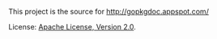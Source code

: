 This project is the source for http://gopkgdoc.appspot.com/

License: [Apache License, Version 2.0](http://www.apache.org/licenses/LICENSE-2.0.html).

